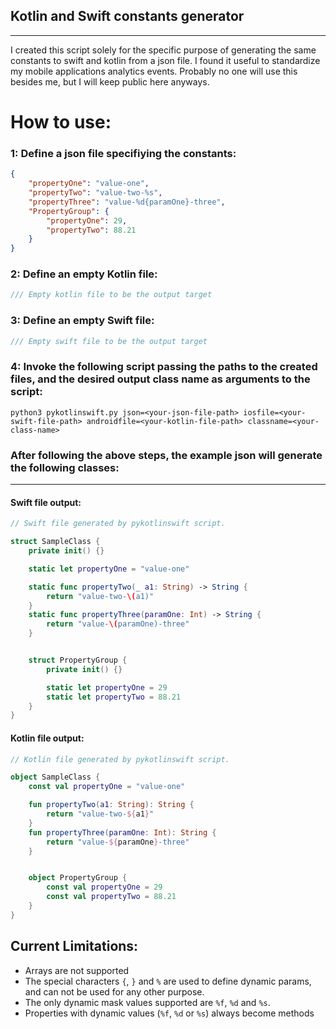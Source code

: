 ## Kotlin and Swift constants generator
------
I created this script solely for the specific purpose of generating the same constants to swift and kotlin from a json file. I found it useful to standardize my mobile applications analytics events. Probably no one will use this besides me, but I will keep public here anyways.<br>


# How to use:

### 1: Define a json file specifiying the constants:
```json
{
    "propertyOne": "value-one",
    "propertyTwo": "value-two-%s",
    "propertyThree": "value-%d{paramOne}-three",
    "PropertyGroup": {
        "propertyOne": 29,
        "propertyTwo": 88.21
    }
}
```

### 2: Define an empty Kotlin file:
```kotlin
/// Empty kotlin file to be the output target
```

### 3: Define an empty Swift file:
```kotlin
/// Empty swift file to be the output target
```

### 4: Invoke the following script passing the paths to the created files, and the desired output class name as arguments to the script:
```shell
python3 pykotlinswift.py json=<your-json-file-path> iosfile=<your-swift-file-path> androidfile=<your-kotlin-file-path> classname=<your-class-name>
```

### After following the above steps, the example json will generate the following classes:
---
#### Swift file output:
```swift
// Swift file generated by pykotlinswift script.

struct SampleClass {
    private init() {}

    static let propertyOne = "value-one"

    static func propertyTwo(_ a1: String) -> String {
        return "value-two-\(a1)"
    }
    static func propertyThree(paramOne: Int) -> String {
        return "value-\(paramOne)-three"
    }


    struct PropertyGroup {
        private init() {}

        static let propertyOne = 29
        static let propertyTwo = 88.21
    }
}

```

#### Kotlin file output:
```kotlin
// Kotlin file generated by pykotlinswift script.

object SampleClass {
    const val propertyOne = "value-one"

    fun propertyTwo(a1: String): String {
        return "value-two-${a1}"
    }
    fun propertyThree(paramOne: Int): String {
        return "value-${paramOne}-three"
    }


    object PropertyGroup {
        const val propertyOne = 29
        const val propertyTwo = 88.21
    }
}

```

## Current Limitations:
- Arrays are not supported
- The special characters `{`, `}` and `%` are used to define dynamic params, and can not be used for any other purpose.
- The only dynamic mask values supported are `%f`, `%d` and `%s`.
- Properties with dynamic values (`%f`, `%d` or `%s`) always become methods
